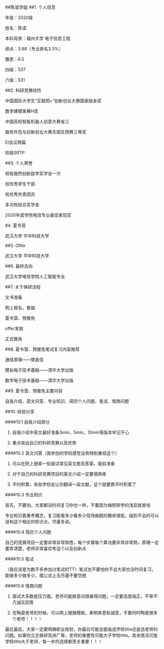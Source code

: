 ##陈诺学姐
##1. 个人信息

年级：2020级

姓名：陈诺

本科背景：福州大学 电子信息工程

绩点：3.88（专业排名3.3%）

雅思：6.5

四级：537

六级：531

##2. 科研竞赛经历

中国国际大学生“互联网+”创新创业大赛国家级金奖

数学建模美赛H奖

中国高校智能机器人创意大赛省三

服务外包与创新创业大赛东部区预赛三等奖

EI会议两篇

校级SRTP

##3. 个人荣誉

校级施然创新励学奖学金一次

校优秀学生干部 

校优秀共青团员

多次校综合奖学金

2020年度学院电信专业最佳表现奖

#4. 夏令营

武汉大学 华中科技大学

##5. Offer

武汉大学 华中科技大学

##6. 最终去向

武汉大学电信学院人工智能专业

##7. 关于保研流程

文书准备

网上报名，套磁

夏令营、预推免

offer发放

正式推免

##8. 夏令营、预推免笔试复习内容推荐

通信原理——樊昌信

模拟电子技术基础——清华大学出版

数字电子技术基础——清华大学出版

##9. 夏令营、预推免主要内容

自我介绍、英文问答、专业知识、简历个人问题、笔试、情商问题

##10. 经验分享

####10.1 自我介绍部分

1.	自我介绍中英文最好准备3min，5min，10min等版本牢记于心

2.	重点突出自己的科研竞赛以及优势

####10.2 英文问答（我参加的学校感觉没有特别重视这个）

1.	可以在网上搜索一些面试常见英文题及答案，提前准备

2.	对于自己的科研竞赛项目的英文介绍一定要很熟练

3.	平时积累，有些学校会让你翻译一段文献，这个就要靠平时积累了

####10.3 专业知识

首先，不要怕，大家都没时间复习你也一样，不要因为梅努斯学的浅显就害怕

专业知识着重考概念，复习能看多少看多少现场做题的概率很低，碰到不会的可以说和这个相近的知识点，尽量多说。

####10.4 简历个人问题

自己的竞赛项目一定要非常非常熟悉，每个步骤每个算法要非常非常熟，原理一定要弄清楚，老师非常喜欢考这个以及创新点

####10.5 笔试

（我应该是为数不多参加过笔试的TT）笔试也不要怕你不会大家也没时间复习，能做多少做多少，摆公式上去尽量不要空题

####10.6 情商问题

1.	面试大多数是压力面，老师可能故意问很难得问题，一定要态度端正，不卑不亢诚实回答

2.	在陶瓷老师的时候，可以网上搜搜模板，表明来意和诚意，不要同时陶瓷很多个老师！！！！

最后最后，大家一定要明确职业规划，你最后可能会面临选学校title还是选老师的问题。如果你立志做研究进厂等，老师的重要性可能大于学校title。其余情况可能学校title大于老师，每一步的选择都至关重要！！！
